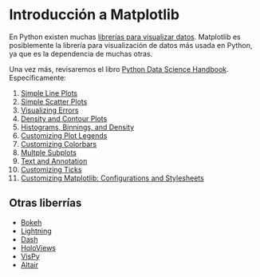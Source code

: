 # Introducción a Matplotlib

En Python existen muchas [librerías para visualizar datos](https://mode.com/blog/python-data-visualization-libraries/). Matplotlib es posiblemente la librería para visualización de datos más usada en Python, ya que es la dependencia de muchas otras. 

Una vez más, revisaremos el libro [Python Data Science Handbook](https://jakevdp.github.io/PythonDataScienceHandbook/). Específicamente:

1. [Simple Line Plots](https://jakevdp.github.io/PythonDataScienceHandbook/04.01-simple-line-plots.html)
2. [Simple Scatter Plots](https://jakevdp.github.io/PythonDataScienceHandbook/04.02-simple-scatter-plots.html)
3. [Visualizing Errors](https://jakevdp.github.io/PythonDataScienceHandbook/04.03-errorbars.html)
4. [Density and Contour Plots](https://jakevdp.github.io/PythonDataScienceHandbook/04.04-density-and-contour-plots.html)
5. [Histograms, Binnings, and Density](https://jakevdp.github.io/PythonDataScienceHandbook/04.05-histograms-and-binnings.html)
6. [Customizing Plot Legends](https://jakevdp.github.io/PythonDataScienceHandbook/04.06-customizing-legends.html)
7. [Customizing Colorbars](https://jakevdp.github.io/PythonDataScienceHandbook/04.07-customizing-colorbars.html)
8. [Multple Subplots](https://jakevdp.github.io/PythonDataScienceHandbook/04.08-multiple-subplots.html)
9. [Text and Annotation](https://jakevdp.github.io/PythonDataScienceHandbook/04.09-text-and-annotation.html)
10. [Customizing Ticks](https://jakevdp.github.io/PythonDataScienceHandbook/04.10-customizing-ticks.html)
11. [Customizing Matplotlib: Configurations and Stylesheets](https://jakevdp.github.io/PythonDataScienceHandbook/04.11-settings-and-stylesheets.html)




## Otras liberrías

* [Bokeh](https://docs.bokeh.org/en/latest/)
* [Lightning](http://lightning-viz.org/)
* [Dash](https://dash-gallery.plotly.host/Portal/)
* [HoloViews](http://holoviews.org/)
* [VisPy](http://vispy.org/gallery.html)
* [Altair](https://altair-viz.github.io/)
